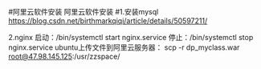 #阿里云软件安装
阿里云软件安装
#1.安装mysql
https://blog.csdn.net/birthmarkqiqi/article/details/50597211/

2.nginx
启动：/bin/systemctl start nginx.service
停止：/bin/systemctl stop nginx.service
ubuntu上传文件到阿里云服务器：
scp -r dp_myclass.war root@47.98.145.125:/usr/zzspace/